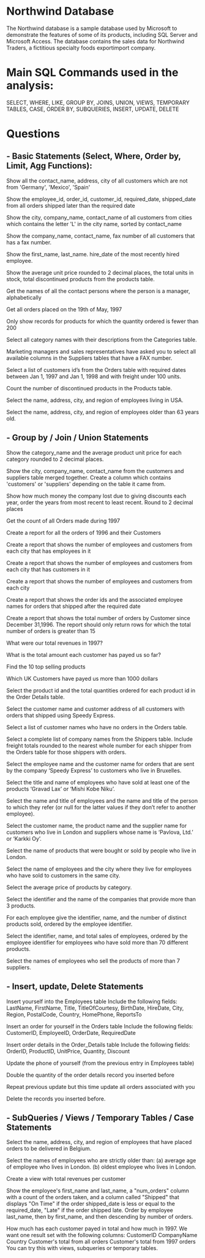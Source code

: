 # Northwind Database

The Northwind database is a sample database used by Microsoft to demonstrate the
features of some of its products, including SQL Server and Microsoft Access. The database
contains the sales data for Northwind Traders, a fictitious specialty foods export­import
company.

# Main SQL Commands used in the analysis: 

SELECT, WHERE, LIKE, GROUP BY, JOINS, UNION, VIEWS, TEMPORARY TABLES, CASE, ORDER BY, SUBQUERIES, INSERT, UPDATE, DELETE

# Questions

## - Basic Statements (Select, Where, Order by, Limit, Agg Functions):
Show all the contact_name, address, city of all customers which are not from 'Germany', 'Mexico', 'Spain'

Show the employee_id, order_id, customer_id, required_date, shipped_date from all orders shipped later than the required date

Show the city, company_name, contact_name of all customers from cities which contains the letter 'L' in the city name, sorted by contact_name

Show the company_name, contact_name, fax number of all customers that has a fax number. 

Show the first_name, last_name. hire_date of the most recently hired employee.

Show the average unit price rounded to 2 decimal places, the total units in stock, total discontinued products from the products table.

Get the names of all the contact persons where the person is a manager, alphabetically

Get all orders placed on the 19th of May, 1997

Only show records for products for which the quantity ordered is fewer than 200 

Select all category names with their descriptions from the Categories table.

Marketing managers and sales representatives have asked you to select all available columns in the Suppliers tables that have a FAX number.

Select a list of customers id’s from the Orders table with required dates between Jan 1, 1997 and Jan 1, 1998 and with freight under 100 units.

Count the number of discontinued products in the Products table.

Select the name, address, city, and region of employees living in USA.

Select the name, address, city, and region of employees older than 63 years old.


## - Group by / Join / Union Statements


Show the category_name and the average product unit price for each category rounded to 2 decimal places.

Show the city, company_name, contact_name from the customers and suppliers table merged together. Create a column which contains 'customers' or 'suppliers' depending on the table it came from.

Show how much money the company lost due to giving discounts each year, order the years from most recent to least recent. Round to 2 decimal places

Get the count of all Orders made during 1997

Create a report for all the orders of 1996 and their Customers 

Create a report that shows the number of employees and customers from each city that has employees in it 

Create a report that shows the number of employees and customers from each city that has customers in it 

Create a report that shows the number of employees and customers from each city 

Create a report that shows the order ids and the associated employee names for orders that shipped after the required date 

Create a report that shows the total number of orders by Customer since December 31,1996. The report should only return rows for which the total number of orders is greater than 15 

What were our total revenues in 1997? 

What is the total amount each customer has payed us so far? 

Find the 10 top selling products 

Which UK Customers have payed us more than 1000 dollars 

Select the product id and the total quantities ordered for each product id in the Order Details table.

Select the customer name and customer address of all customers with orders that shipped using Speedy Express.

Select a list of customer names who have no orders in the Orders table.

Select a complete list of company names from the Shippers table. Include freight totals rounded to the nearest whole number for each shipper from the Orders table for those shippers with orders.

Select the employee name and the customer name for orders that are sent by the company ‘Speedy Express’ to customers who live in Bruxelles.

Select the title and name of employees who have sold at least one of the products ‘Gravad Lax’ or ‘Mishi Kobe Niku’.

Select the name and title of employees and the name and title of the person to which they refer (or null for the latter values if they don’t refer to another employee).

Select the customer name, the product name and the supplier name for customers who live in London and suppliers whose name is ‘Pavlova, Ltd.’ or ‘Karkki Oy’.

Select the name of products that were bought or sold by people who live in London. 

Select the name of employees and the city where they live for employees who have sold to customers in the same city.

Select the average price of products by category.

Select the identifier and the name of the companies that provide more than 3 products.

For each employee give the identifier, name, and the number of distinct products sold, ordered by the employee identifier.

Select the identifier, name, and total sales of employees, ordered by the employee identifier for employees who have sold more than 70 different products.

Select the names of employees who sell the products of more than 7 suppliers.

## - Insert, update, Delete Statements

Insert yourself into the Employees table Include the following fields: LastName, FirstName, Title, TitleOfCourtesy, BirthDate, HireDate, City, Region, PostalCode, Country, HomePhone, ReportsTo

Insert an order for yourself in the Orders table Include the following fields: CustomerID, EmployeeID, OrderDate, RequiredDate

Insert order details in the Order_Details table Include the following fields: OrderID, ProductID, UnitPrice, Quantity, Discount

Update the phone of yourself (from the previous entry in Employees table) 

Double the quantity of the order details record you inserted before 

Repeat previous update but this time update all orders associated with you

Delete the records you inserted before.

## - SubQueries / Views / Temporary Tables / Case Statements
 
Select the name, address, city, and region of employees that have placed orders to be delivered in Belgium. 

Select the names of employees who are strictly older than: (a) average age of employee who lives in London. (b) oldest employee who lives in London.

Create a view with total revenues per customer

Show the employee's first_name and last_name, a "num_orders" column with a count of the orders taken, and a column called "Shipped" that displays "On Time" if the order shipped_date is less or equal to the required_date, "Late" if the order shipped late. Order by employee last_name, then by first_name, and then descending by number of orders.

How much has each customer payed in total and how much in 1997. We want one result set with the following columns:
CustomerID
CompanyName
Country
Customer's total from all orders
Customer's total from 1997 orders You can try this with views, subqueries or temporary tables. 

